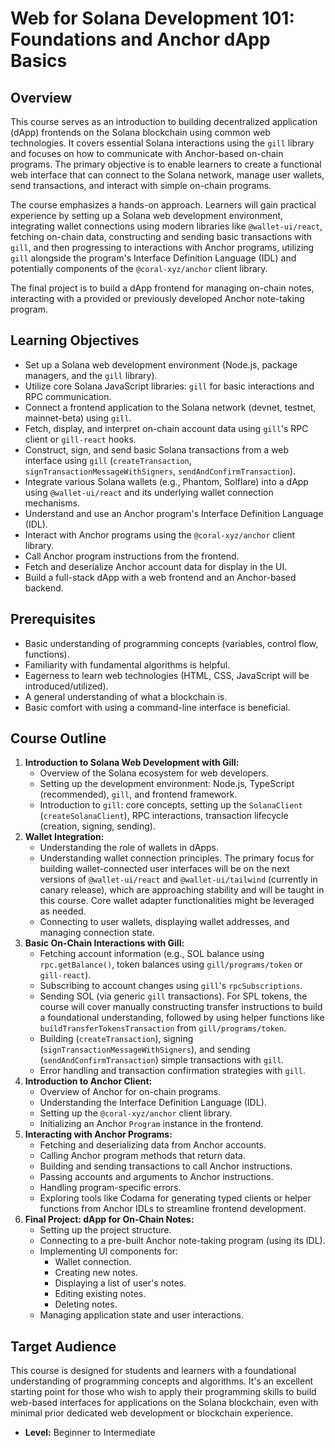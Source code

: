 # Web for Solana Development 101: Foundations and Anchor dApp Basics

## Overview

This course serves as an introduction to building decentralized application (dApp) frontends on the Solana blockchain using common web technologies. It covers essential Solana interactions using the `gill` library and focuses on how to communicate with Anchor-based on-chain programs. The primary objective is to enable learners to create a functional web interface that can connect to the Solana network, manage user wallets, send transactions, and interact with simple on-chain programs.

The course emphasizes a hands-on approach. Learners will gain practical experience by setting up a Solana web development environment, integrating wallet connections using modern libraries like `@wallet-ui/react`, fetching on-chain data, constructing and sending basic transactions with `gill`, and then progressing to interactions with Anchor programs, utilizing `gill` alongside the program's Interface Definition Language (IDL) and potentially components of the `@coral-xyz/anchor` client library.

The final project is to build a dApp frontend for managing on-chain notes, interacting with a provided or previously developed Anchor note-taking program.

## Learning Objectives

- Set up a Solana web development environment (Node.js, package managers, and the `gill` library).
- Utilize core Solana JavaScript libraries: `gill` for basic interactions and RPC communication.
- Connect a frontend application to the Solana network (devnet, testnet, mainnet-beta) using `gill`.
- Fetch, display, and interpret on-chain account data using `gill`'s RPC client or `gill-react` hooks.
- Construct, sign, and send basic Solana transactions from a web interface using `gill` (`createTransaction`, `signTransactionMessageWithSigners`, `sendAndConfirmTransaction`).
- Integrate various Solana wallets (e.g., Phantom, Solflare) into a dApp using `@wallet-ui/react` and its underlying wallet connection mechanisms.
- Understand and use an Anchor program's Interface Definition Language (IDL).
- Interact with Anchor programs using the `@coral-xyz/anchor` client library.
- Call Anchor program instructions from the frontend.
- Fetch and deserialize Anchor account data for display in the UI.
- Build a full-stack dApp with a web frontend and an Anchor-based backend.

## Prerequisites

- Basic understanding of programming concepts (variables, control flow, functions).
- Familiarity with fundamental algorithms is helpful.
- Eagerness to learn web technologies (HTML, CSS, JavaScript will be introduced/utilized).
- A general understanding of what a blockchain is.
- Basic comfort with using a command-line interface is beneficial.

## Course Outline

1.  **Introduction to Solana Web Development with Gill:**
    - Overview of the Solana ecosystem for web developers.
    - Setting up the development environment: Node.js, TypeScript (recommended), `gill`, and frontend framework.
    - Introduction to `gill`: core concepts, setting up the `SolanaClient` (`createSolanaClient`), RPC interactions, transaction lifecycle (creation, signing, sending).
2.  **Wallet Integration:**
    - Understanding the role of wallets in dApps.
    - Understanding wallet connection principles. The primary focus for building wallet-connected user interfaces will be on the next versions of `@wallet-ui/react` and `@wallet-ui/tailwind` (currently in canary release), which are approaching stability and will be taught in this course. Core wallet adapter functionalities might be leveraged as needed.
    - Connecting to user wallets, displaying wallet addresses, and managing connection state.
3.  **Basic On-Chain Interactions with Gill:**
    - Fetching account information (e.g., SOL balance using `rpc.getBalance()`, token balances using `gill/programs/token` or `gill-react`).
    - Subscribing to account changes using `gill`'s `rpcSubscriptions`.
    - Sending SOL (via generic `gill` transactions). For SPL tokens, the course will cover manually constructing transfer instructions to build a foundational understanding, followed by using helper functions like `buildTransferTokensTransaction` from `gill/programs/token`.
    - Building (`createTransaction`), signing (`signTransactionMessageWithSigners`), and sending (`sendAndConfirmTransaction`) simple transactions with `gill`.
    - Error handling and transaction confirmation strategies with `gill`.
4.  **Introduction to Anchor Client:**
    - Overview of Anchor for on-chain programs.
    - Understanding the Interface Definition Language (IDL).
    - Setting up the `@coral-xyz/anchor` client library.
    - Initializing an Anchor `Program` instance in the frontend.
5.  **Interacting with Anchor Programs:**
    - Fetching and deserializing data from Anchor accounts.
    - Calling Anchor program methods that return data.
    - Building and sending transactions to call Anchor instructions.
    - Passing accounts and arguments to Anchor instructions.
    - Handling program-specific errors.
    - Exploring tools like Codama for generating typed clients or helper functions from Anchor IDLs to streamline frontend development.
6.  **Final Project: dApp for On-Chain Notes:**
    - Setting up the project structure.
    - Connecting to a pre-built Anchor note-taking program (using its IDL).
    - Implementing UI components for:
      - Wallet connection.
      - Creating new notes.
      - Displaying a list of user's notes.
      - Editing existing notes.
      - Deleting notes.
    - Managing application state and user interactions.

## Target Audience

This course is designed for students and learners with a foundational understanding of programming concepts and algorithms. It's an excellent starting point for those who wish to apply their programming skills to build web-based interfaces for applications on the Solana blockchain, even with minimal prior dedicated web development or blockchain experience.

- **Level:** Beginner to Intermediate
